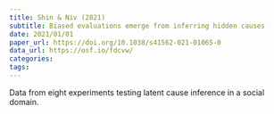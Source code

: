 ```yaml
---
title: Shin & Niv (2021)
subtitle: Biased evaluations emerge from inferring hidden causes
date: 2021/01/01
paper_url: https://doi.org/10.1038/s41562-021-01065-0
data_url: https://osf.io/fdcvw/
categories:
tags:
---
```


Data from eight experiments testing latent cause inference in a social domain.
